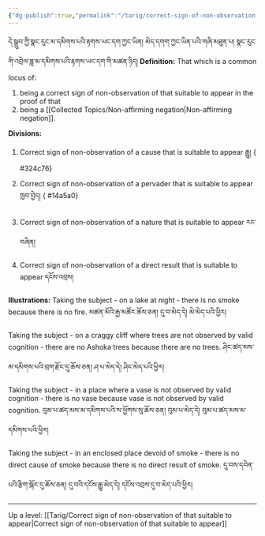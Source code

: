 ```yaml
---
{"dg-publish":true,"permalink":"/tarig/correct-sign-of-non-observation-of-the-related-object-that-is-suitable-to-appear/"}
---
```


དེ་སྒྲུབ་ཀྱི་སྣང་རུང་མ་དམིགས་པའི་རྟགས་ཡང་དག་ཀྱང་ཡིན། མེད་དགག་ཀྱང་ཡིན་པའི་གཞི་མཐུན་པ། 
སྣང་རུང་གི་འབྲེལ་ཟླ་མ་དམིགས་པའི་རྟགས་ཡང་དག་གི་མཚན་ཉིད།
**Definition:**
That which is a common locus of:
1. being a correct sign of non-observation of that suitable to appear in the proof of that
2. being a [[Collected Topics/Non-affirming negation\|Non-affirming negation]].

**Divisions:**
1. Correct sign of non-observation of a cause that is suitable to appear རྒྱུ།
{ #324c76}

2. Correct sign of non-observation of a pervader that is suitable to appear ཁྱབ་བྱེད།
{ #14a5a0}

3. Correct sign of non-observation of a nature that is suitable to appear རང་བཞིན།
4. Correct sign of non-observation of a direct result that is suitable to appear དངོས་འབྲས།

**Illustrations:**
Taking the subject - on a lake at night - there is no smoke because there is no fire.
མཚན་མོའི་རྒྱ་མཚོར་ཆོས་ཅན། དུ་བ་མེད་དེ། མེ་མེད་པའི་ཕྱིར།

Taking the subject - on a craggy cliff where trees are not observed by valid cognition - there are no Ashoka trees because there are no trees.
ཤིང་ཚད་མས་མ་དམིགས་པའི་བྲག་རྫོང་དུ་ཆོས་ཅན། ཤ་པ་མེད་དེ། ཤིང་མེད་པའི་ཕྱིར།

Taking the subject - in a place where a vase is not observed by valid cognition - there is no vase because vase is not observed by valid cognition.
བུམ་པ་ཚད་མས་མ་དམིགས་པའི་ས་ཕྱོགས་སུ་ཆོས་ཅན། བུམ་པ་མེད་དེ། བུམ་པ་ཚད་མས་མ་དམིགས་པའི་ཕྱིར།

Taking the subject - in an enclosed place devoid of smoke - there is no direct cause of smoke because there is no direct result of smoke.
དུ་བས་དབེན་པའི་རྩིག་སྐོར་དུ་ཆོས་ཅན། དུ་བའི་དངོས་རྒྱུ་མེད་དེ། དངོས་འབྲས་དུ་བ་མེད་པའི་ཕྱིར།

---
Up a level: [[Tarig/Correct sign of non-observation of that suitable to appear\|Correct sign of non-observation of that suitable to appear]]